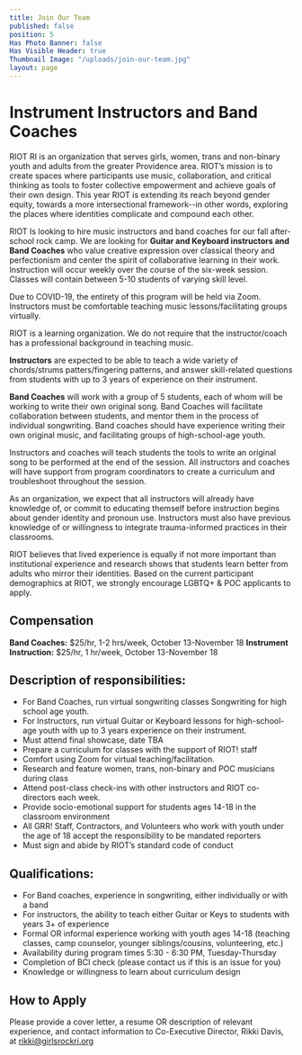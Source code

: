 ```yaml
---
title: Join Our Team
published: false
position: 5
Has Photo Banner: false
Has Visible Header: true
Thumbnail Image: "/uploads/join-our-team.jpg"
layout: page
---
```


# Instrument Instructors and Band Coaches

RIOT RI is an organization that serves girls, women, trans and non-binary youth and adults from the greater Providence area. RIOT’s mission is to create spaces where participants use music, collaboration, and critical thinking as tools to foster collective empowerment and achieve goals of their own design. This year RIOT is extending its reach beyond gender equity, towards a more intersectional framework--in other words, exploring the places where identities complicate and compound each other. 
 
RIOT Is looking to hire music instructors and band coaches for our fall after-school rock camp. We are looking for **Guitar and Keyboard instructors and Band Coaches** who value creative expression over classical theory and perfectionism and center the spirit of collaborative learning in their work. Instruction will occur weekly over the course of the six-week session.  Classes will contain between 5-10 students of varying skill level.  
 
Due to COVID-19, the entirety of this program will be held via Zoom. Instructors must be comfortable teaching music lessons/facilitating groups virtually.
 
RIOT is a learning organization. We do not require that the instructor/coach has a professional background in teaching music.
 
**Instructors** are expected to be able to teach a wide variety of chords/strums patters/fingering patterns, and answer skill-related questions from students with up to 3 years of experience on their instrument. 
 
**Band Coaches** will work with a group of 5 students, each of whom will be working to write their own original song. Band Coaches will facilitate collaboration between students, and mentor them in the process of individual songwriting. Band coaches should have experience writing their own original music, and facilitating groups of high-school-age youth.
 
Instructors and coaches will teach students the tools to write an original song to be performed at the end of the session. All instructors and coaches will have support from program coordinators to create a curriculum and troubleshoot throughout the session. 
 
As an organization, we expect that all instructors will already have knowledge of, or commit to educating themself before instruction begins about gender identity and pronoun use. Instructors must also have previous knowledge of or willingness to integrate trauma-informed practices in their classrooms. 
 
RIOT believes that lived experience is equally if not more important than institutional experience and research shows that students learn better from adults who mirror their identities.  Based on the current participant demographics at RIOT, we strongly encourage LGBTQ+ & POC applicants to apply.

## Compensation
 
**Band Coaches:** $25/hr, 1-2 hrs/week, October 13-November 18
**Instrument Instruction:** $25/hr, 1 hr/week, October 13-November 18
 
 
## Description of responsibilities:

- For Band Coaches, run virtual songwriting classes Songwriting for high school age youth.
- For Instructors, run virtual Guitar or Keyboard lessons for high-school-age youth with up to 3 years experience on their instrument.
- Must attend final showcase, date TBA
- Prepare a curriculum for classes with the support of RIOT! staff
- Comfort using Zoom for virtual teaching/facilitation. 
- Research and feature women, trans, non-binary and POC musicians during class 
- Attend post-class check-ins with other instructors and RIOT co-directors each week.
- Provide socio-emotional support for students ages 14-18 in the classroom environment
- All GRR! Staff, Contractors, and Volunteers who work with youth under the age of 18 accept the responsibility to be mandated reporters 
- Must sign and abide by RIOT’s standard code of conduct

## Qualifications:
- For Band coaches, experience in songwriting, either individually or with a band
- For instructors, the ability to teach either Guitar or Keys to students with  years 3+ of experience
- Formal OR informal experience working with youth ages 14-18 (teaching classes, camp counselor, younger siblings/cousins, volunteering, etc.)
- Availability during program times 5:30 - 6:30 PM, Tuesday-Thursday
- Completion of BCI check (please contact us if this is an issue for you)
- Knowledge or willingness to learn about curriculum design

## How to Apply 
Please provide a cover letter, a resume OR description of relevant experience, and contact information to Co-Executive Director, Rikki Davis, at rikki@girlsrockri.org